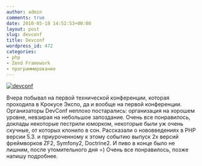 ```yaml
---
author: admin
comments: true
date: 2010-05-18 14:52:53+00:00
layout: post
slug: devconf
title: Devconf
wordpress_id: 472
categories:
- php
- Zend Framework
- программирование
---
```


[![devconf](http://vredniy.ru/wp-content/uploads/2010/05/about-150x150.gif)](http://vredniy.ru/wp-content/uploads/2010/05/about.gif)

Вчера побывал на первой технической конференции, которая проходила в Крокусе Экспо, да и вообще на первой конференции. Организаторы DevConf неплохо постарались: организация на хорошем уровне, невзирая на небольшое запоздание. Очень все понравилось, доклады некоторые пестрили юморком, некоторые были уж очень скучные, от которых клонило в сон. Рассказали о нововведениях в PHP версии 5.3. и приуроченному к этому событию выпуск 2х версий фреймворков ZF2, Symfony2, Doctrine2. 
И пиво в конце было не лишним, после утомительного дня =)
Очень все понравилось, позже напишу подробнее.

